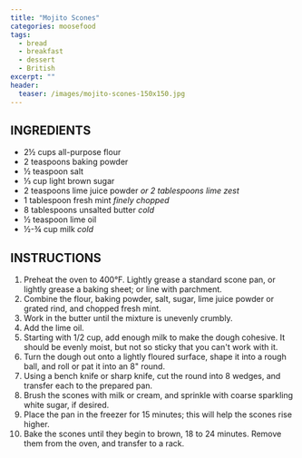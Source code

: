 ```yaml
---
title: "Mojito Scones"
categories: moosefood
tags: 
  - bread
  - breakfast
  - dessert
  - British
excerpt: ""
header:
  teaser: /images/mojito-scones-150x150.jpg
---
```


## INGREDIENTS
* 2½ cups all-purpose flour
* 2 teaspoons baking powder
* ½ teaspoon salt
* ⅓ cup light brown sugar
* 2 teaspoons lime juice powder *or 2 tablespoons lime zest*
* 1 tablespoon fresh mint *finely chopped*
* 8 tablespoons unsalted butter *cold*
* ½ teaspoon lime oil
* ½-¾ cup milk *cold*

## INSTRUCTIONS
1. Preheat the oven to 400°F. Lightly grease a standard scone pan, or lightly grease a baking sheet; or line with parchment.
2. Combine the flour, baking powder, salt, sugar, lime juice powder or grated rind, and chopped fresh mint.
3. Work in the butter until the mixture is unevenly crumbly.
4. Add the lime oil.
5. Starting with 1/2 cup, add enough milk to make the dough cohesive. It should be evenly moist, but not so sticky that you can't work with it.
6. Turn the dough out onto a lightly floured surface, shape it into a rough ball, and roll or pat it into an 8" round.
7. Using a bench knife or sharp knife, cut the round into 8 wedges, and transfer each to the prepared pan.
8. Brush the scones with milk or cream, and sprinkle with coarse sparkling white sugar, if desired.
9. Place the pan in the freezer for 15 minutes; this will help the scones rise higher.
10. Bake the scones until they begin to brown, 18 to 24 minutes. Remove them from the oven, and transfer to a rack.
